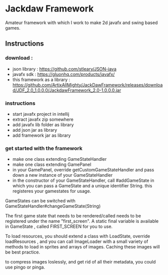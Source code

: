 # Jackdaw Framework

Amateur framework with which I work to make 2d javafx and swing based games.

## Instructions

### download : 
 - json library : https://github.com/stleary/JSON-java
 - javafx sdk : https://gluonhq.com/products/javafx/
 - this framework as a library : https://github.com/ArtixAllMighty/JackDawFramework/releases/download/JDF_2.0_1.0.0.0/JackdawFramework_2.0-1.0.0.0.jar
 
### instructions
  - start javafx project in intellij
  - extract javafx zip somewhere
  - add javafx lib folder as library
  - add json jar as library
  - add framework jar as library

### get started with the framework
  - make one class extending GameStateHandler
  - make one class extending GamePanel
  - in your GamePanel, override getCustomGameStateHandler and pass down a new instance of your GameStateHandler
  - in the constructor of your GameStateHandler, call #addGameState in which you can pass a GameState and a unique identifier String.
        this registeres your gamestates for usage.


GameStates can be switched with GameStateHandler#changeGameState(String)

The first game state that needs to be rendered/called needs to be registered under the name "first_screen".
A static final variable is available in GameState , called FIRST_SCREEN for you to use.

To load resources, you should extend a class with LoadState, override loadResources , and you can call ImageLoader with a small variety of methods to load in sprites and arrays of images.
Caching these images will be best practice.

to compress images loslessly, and get rid of all their metadata, you could use pingo or pinga.


